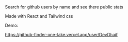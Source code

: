 Search for github users by name and see there public stats

Made with React and Tailwind css

Demo:

https://github-finder-one-lake.vercel.app/user/DevDhaif
